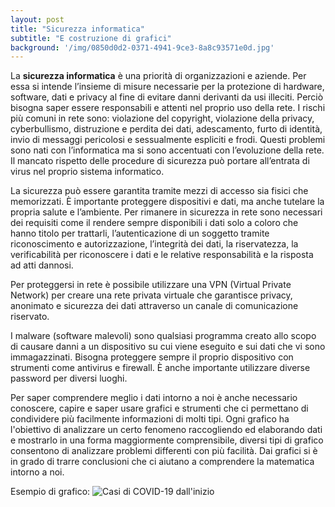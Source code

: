 ```yaml
---
layout: post
title: "Sicurezza informatica"
subtitle: "E costruzione di grafici"
background: '/img/0850d0d2-0371-4941-9ce3-8a8c93571e0d.jpg'
---
```


La **sicurezza informatica** è una priorità di organizzazioni e aziende. Per essa si intende l’insieme di misure necessarie per la protezione di hardware, software, dati e privacy al fine di evitare danni derivanti da usi illeciti. Perciò bisogna saper essere responsabili e attenti nel proprio uso della rete.
I rischi più comuni in rete sono: violazione del copyright, violazione della privacy, cyberbullismo, distruzione e perdita dei dati, adescamento, furto di identità, invio di messaggi pericolosi e sessualmente espliciti e frodi. Questi problemi sono nati con l’informatica ma si sono accentuati con l’evoluzione della rete. Il mancato rispetto delle procedure di sicurezza può portare all’entrata di virus nel proprio sistema informatico. 

La sicurezza può essere garantita tramite mezzi di accesso sia fisici che memorizzati. È importante proteggere dispositivi e dati, ma anche tutelare la propria salute e l’ambiente. Per rimanere in sicurezza in rete sono necessari dei requisiti come il rendere sempre disponibili i dati solo a coloro che hanno titolo per trattarli, l’autenticazione di un soggetto tramite riconoscimento e autorizzazione, l’integrità dei dati, la riservatezza, la verificabilità per riconoscere i dati e le relative responsabilità e la risposta ad atti dannosi.


Per proteggersi in rete è possibile utilizzare una VPN (Virtual Private Network) per creare una rete privata virtuale che garantisce privacy, anonimato e sicurezza dei dati attraverso un canale di comunicazione riservato.


I malware (software malevoli) sono qualsiasi programma creato allo scopo di causare danni a un dispositivo su cui viene eseguito e sui dati che vi sono immagazzinati. Bisogna proteggere sempre il proprio dispositivo con strumenti come antivirus e firewall. È anche importante utilizzare diverse password per diversi luoghi.


Per saper comprendere meglio i dati intorno a noi è anche necessario conoscere, capire e saper usare grafici e strumenti che ci permettano di condividere più facilmente informazioni di molti tipi. Ogni grafico ha l'obiettivo di analizzare un certo fenomeno raccogliendo ed elaborando dati e mostrarlo in una forma maggiormente comprensibile, diversi tipi di grafico consentono di analizzare problemi differenti con più facilità. Dai grafici si è in grado di trarre conclusioni che ci aiutano a comprendere la matematica intorno a noi.

Esempio di grafico:
![Casi di COVID-19 dall'inizio](https://i.postimg.cc/pTPnrNpq/covid.png)